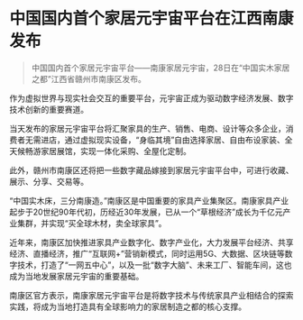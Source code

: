 # 中国国内首个家居元宇宙平台在江西南康发布

> 中国国内首个家居元宇宙平台——南康家居元宇宙，28日在“中国实木家居之都”江西省赣州市南康区发布。

作为虚拟世界与现实社会交互的重要平台，元宇宙正成为驱动数字经济发展、数字技术创新的重要赛道。

当天发布的家居元宇宙平台将汇聚家具的生产、销售、电商、设计等众多企业，消费者无需进店，通过虚拟现实设备，“身临其境”自由选择家居、自由布设家装、全天候畅游家居展馆，实现一体化采购、全屋化定制。

此外，赣州市南康区还将把一些数字藏品嫁接到家居元宇宙平台中，可进行收藏、展示、分享、交易等。

“中国实木床，三分南康造。”南康区是中国重要的家具产业集聚区。南康家具产业起步于20世纪90年代初，历经近30年发展，已从一个“草根经济”成长为千亿元产业集群，并实现“买全球木材，卖全球家具”。

近年来，南康区加快推进家具产业数字化、数字产业化，大力发展平台经济、共享经济、直播经济，推广“互联网+”营销新模式，同时运用5G、大数据、区块链等数字技术，打造了“一网五中心”，以及一批“数字大脑”、未来工厂、智能车间，这也成为当地发展家居元宇宙的重要基础。

南康区官方表示，南康家居元宇宙平台是将数字技术与传统家具产业相结合的探索实践，将成为当地打造具有全球影响力的家居制造之都的核心支撑。